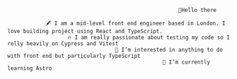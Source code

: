                                                           👋Hello there
                                                          
                🖋️ I am a mid-level front end engineer based in London. I love building project using React and TypeScript.
                       🔥 I am really passionate about testing my code so I relly heavily on Cypress and Vitest
                                      👀 I’m interested in anything to do with front end but particularly TypeScript
                                                     🌱 I’m currently learning Astro


<!---
alextalmazan/alextalmazan is a ✨ special ✨ repository because its `README.md` (this file) appears on your GitHub profile.
You can click the Preview link to take a look at your changes.
--->
